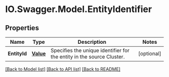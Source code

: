 # IO.Swagger.Model.EntityIdentifier
## Properties

Name | Type | Description | Notes
------------ | ------------- | ------------- | -------------
**EntityId** | [**Value**](Value.md) | Specifies the unique identifier for the entity in the source Cluster. | [optional] 

[[Back to Model list]](../README.md#documentation-for-models) [[Back to API list]](../README.md#documentation-for-api-endpoints) [[Back to README]](../README.md)

